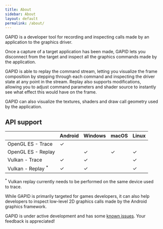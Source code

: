```yaml
---
title: About
sidebar: About
layout: default
permalink: /about/
---
```


GAPID is a developer tool for recording and inspecting calls made by an application to the graphics driver.

Once a capture of a target application has been made, GAPID lets you disconnect from the target and inspect all the graphics commands made by the application.

GAPID is able to replay the command stream, letting you visualize the frame composition by stepping through each command and inspecting the driver state at any point in the stream. Replay also supports modifications, allowing you to adjust command parameters and shader source to instantly see what effect this would have on the frame.

GAPID can also visualize the textures, shaders and draw call geometry used by the application.

## API support

|                              | Android | Windows | macOS  | Linux
| ---------------------------- | ------- | ------- |------- | ------
| OpenGL ES - Trace            |   ✓     |         |        |
| OpenGL ES - Replay           |         |   ✓     |   ✓    |   ✓
| Vulkan - Trace               |   ✓     |   ✓     |        |   ✓
| Vulkan - Replay <sup>*</sup> |   ✓     |   ✓     |        |   ✓

<sup>*</sup> Vulkan replay currently needs to be performed on the same device used to trace.

While GAPID is primarily targeted for games developers, it can also help developers to inspect low-level 2D graphics calls made by the Android graphics framework.

GAPID is under active development and has some [known issues](https://github.com/google/gapid/issues). Your feedback is appreciated!
